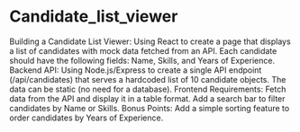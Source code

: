 # Candidate_list_viewer
Building a Candidate List Viewer:
Using React to create a page that displays a list of candidates with mock data fetched from an API.
Each candidate should have the following fields: Name, Skills, and Years of Experience.
Backend API:
Using Node.js/Express to create a single API endpoint (/api/candidates) that serves a hardcoded list of 10 candidate objects.
The data can be static (no need for a database).
Frontend Requirements:
Fetch data from the API and display it in a table format.
Add a search bar to filter candidates by Name or Skills.
Bonus Points:
Add a simple sorting feature to order candidates by Years of Experience.
